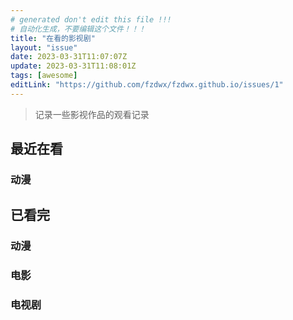 ```yaml
---
# generated don't edit this file !!!
# 自动化生成，不要编辑这个文件！！！
title: "在看的影视剧"
layout: "issue"
date: 2023-03-31T11:07:07Z
update: 2023-03-31T11:08:01Z
tags: [awesome]
editLink: "https://github.com/fzdwx/fzdwx.github.io/issues/1"
---
```


> 记录一些影视作品的观看记录

[//]: # "https://moviedb.8610000.xyz/api/v1/queue/movie/"

## 最近在看

### 动漫

<ClientOnly>
  <Douban code="35604677" to="https://ddys.art/the-witch-from-mercury/"/>
  <Douban code="35417872" to="https://ddys.art/isekaiojisan/"/>
  <Douban code="35853587"/>
</ClientOnly>

## 已看完

### 动漫

<ClientOnly>
  <Douban code="35351365"/>
  <Douban code="35256195" to="https://ddys.art/chainsaw-man" />
  <Douban code="35679830" to="https://www.bilibili.com/bangumi/play/ss39696" />
  <Douban code="35366293" to="https://ddys.art/bocchi-the-rock/"/>
  <Douban code="30238385" to="https://www.bilibili.com/bangumi/play/ss25742?spm_id_from=333.337.0.0"/>
</ClientOnly>

### 电影

<ClientOnly>
  <Douban code="2124724" />
  <Douban code="1304624" to="https://www.bilibili.com/bangumi/play/ss32937" />
  <Douban code="1303173" />
  <Douban code="1291550" />
  <Douban code="27060077" />
  <Douban code="30270746" />
  <Douban code="30128916" />
  <Douban code="30323380" />
</ClientOnly>

### 电视剧

<ClientOnly>
<Douban code="30198955" to="https://ddys.art/the-peripheral/" />
<Douban code="30291070" to="https://ddys.art/reborn-rich/" />
<Douban code="35314632" to="https://ddys.art/the-glory-2022" />
<Douban code="35465232" />
</ClientOnly>
